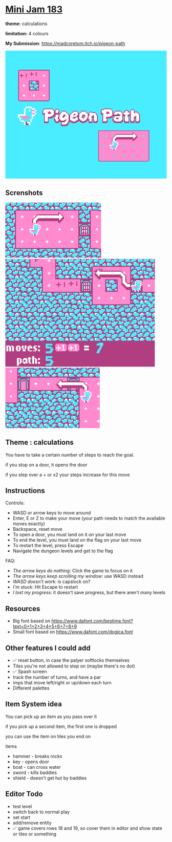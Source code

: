 # [Mini Jam 183](https://itch.io/jam/mini-jam-183-calculations)
**theme:** calculations

**limitation:** 4 colours

**My Submission**: https://madcoretom.itch.io/pigeon-path

![!cover image](./itch.io/cover.png)

## Screnshots
![!screnshot](./itch.io/ss1.png)
![!screnshot](./itch.io/ss2.png)
![!screnshot](./itch.io/ss3.png)

## Theme : calculations

You have to take a certain number of steps to reach the goal.

if you stop on a door, it opens the door

if you step over a + or x2 your steps increase for this move

## Instructions

Controls:

* WASD or arrow keys to move around
* Enter, E or Z to make your move (your path needs to match the available moves exactly)
* Backspace, reset move
* To open a door, you must land on it on your last move
* To end the level, you must land on the flag on your last move
* To restart the level, press Escape
* Navigate the dungeon levels and get to the flag 

FAQ:

* *The arrow keys do nothing:* Click the game to focus on it
* *The arrow keys keep scrolling my window:* use WASD instead
* *WASD doesn't work:* is capslock on?
* *I'm stuck:* Hit Escape to restart
* *I lost my progress:* it doesn't save progress, but there aren't many levels

## Resources

* Big font based on https://www.dafont.com/bestime.font?text=0+1+2+3+4+5+6+7+8+9
* Small font based on https://www.dafont.com/dogica.font
## Other features I could add

* ✅ reset button, in case the palyer softlocks themselves
* Tiles you're not allowed to stop on (maybe there's no dot)
* ✅ Spash screen
* track the number of turns, and have a par
* imps that move left/right or up/down each turn
* Different palettes

## Item System idea

You can pick up an item as you pass over it

if you pick up a second item, the first one is dropped

you can use the item on tiles you end on

items
* hammer - breaks rocks
* key - opens door
* boat - can cross water
* sword - kills baddies
* shield - doesn't get hut by baddies

## Editor Todo

- test level
- switch back to normal play
- set start
- add/remove entity
- ✅ game covers rows 18 and 19, so cover them in editor and show state or tiles or something